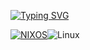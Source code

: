 [![Typing SVG](https://readme-typing-svg.demolab.com?font=Fira+Code&pause=1000&width=435&lines=My+NixOS+files)](https://git.io/typing-svg)

[![NIXOS](https://img.shields.io/badge/NIXOS-5277C3.svg?style=for-the-badge&logo=NixOS&logoColor=white)](https://github.com/IsraelRibeiro01/NixOS)![Linux](https://img.shields.io/badge/Linux-FCC624?style=for-the-badge&logo=linux&logoColor=black)
